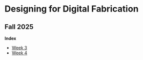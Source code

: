 # Designing for Digital Fabrication
## Fall 2025

**Index**
* [Week 3](weeks/week3.md)
* [Week 4](weeks/week4.md)

